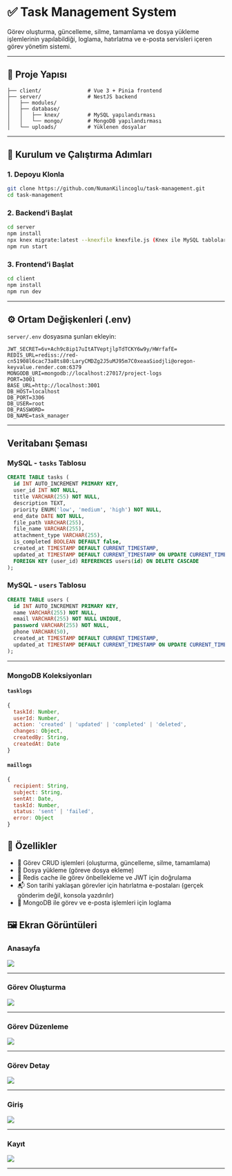 # ✅ Task Management System

Görev oluşturma, güncelleme, silme, tamamlama ve dosya yükleme işlemlerinin yapılabildiği, loglama, hatırlatma ve e-posta servisleri içeren görev yönetim sistemi.

---

## 📁 Proje Yapısı

```
├── client/               # Vue 3 + Pinia frontend
├── server/               # NestJS backend
│   ├── modules/
│   ├── database/
│   │   ├── knex/         # MySQL yapılandırması
│   │   └── mongo/        # MongoDB yapılandırması
│   └── uploads/          # Yüklenen dosyalar
```

---

## 🚀 Kurulum ve Çalıştırma Adımları

### 1. Depoyu Klonla

```bash
git clone https://github.com/NumanKilincoglu/task-management.git
cd task-management
```

### 2. Backend’i Başlat

```bash
cd server
npm install
npx knex migrate:latest --knexfile knexfile.js (Knex ile MySQL tablolarını oluşturur)
npm run start
```

### 3. Frontend’i Başlat

```bash
cd client
npm install
npm run dev
```

---

## ⚙️ Ortam Değişkenleri (.env)

`server/.env` dosyasına şunları ekleyin:

```env
JWT_SECRET=6v+Ach9c8ip17uItATVeptjlpTdTCKY6w9y/HWrfafE=
REDIS_URL=rediss://red-cn51908l6cac73a8ts80:LaryCMDZg2J5uMJ95m7C0xeaaSiodjli@oregon-keyvalue.render.com:6379
MONGODB_URI=mongodb://localhost:27017/project-logs
PORT=3001
BASE_URL=http://localhost:3001
DB_HOST=localhost
DB_PORT=3306
DB_USER=root
DB_PASSWORD=
DB_NAME=task_manager
```

---

## Veritabanı Şeması

### MySQL - `tasks` Tablosu

```sql
CREATE TABLE tasks (
  id INT AUTO_INCREMENT PRIMARY KEY,
  user_id INT NOT NULL,
  title VARCHAR(255) NOT NULL,
  description TEXT,
  priority ENUM('low', 'medium', 'high') NOT NULL,
  end_date DATE NOT NULL,
  file_path VARCHAR(255),
  file_name VARCHAR(255),
  attachment_type VARCHAR(255),
  is_completed BOOLEAN DEFAULT false,
  created_at TIMESTAMP DEFAULT CURRENT_TIMESTAMP,
  updated_at TIMESTAMP DEFAULT CURRENT_TIMESTAMP ON UPDATE CURRENT_TIMESTAMP,
  FOREIGN KEY (user_id) REFERENCES users(id) ON DELETE CASCADE
);


```

### MySQL - `users` Tablosu

```sql
CREATE TABLE users (
  id INT AUTO_INCREMENT PRIMARY KEY,
  name VARCHAR(255) NOT NULL,
  email VARCHAR(255) NOT NULL UNIQUE,
  password VARCHAR(255) NOT NULL,
  phone VARCHAR(50),
  created_at TIMESTAMP DEFAULT CURRENT_TIMESTAMP,
  updated_at TIMESTAMP DEFAULT CURRENT_TIMESTAMP ON UPDATE CURRENT_TIMESTAMP
);
```

---

### MongoDB Koleksiyonları

#### `tasklogs`

```js
{
  taskId: Number,
  userId: Number,
  action: 'created' | 'updated' | 'completed' | 'deleted',
  changes: Object,
  createdBy: String,
  createdAt: Date
}
```

#### `maillogs`

```js
{
  recipient: String,
  subject: String,
  sentAt: Date,
  taskId: Number,
  status: 'sent' | 'failed',
  error: Object
}
```

## 🔁 Özellikler

- 📝 Görev CRUD işlemleri (oluşturma, güncelleme, silme, tamamlama)
- 📁 Dosya yükleme (göreve dosya ekleme)
- 🧠 Redis cache ile görev önbellekleme ve JWT için doğrulama
- 📬 Son tarihi yaklaşan görevler için hatırlatma e-postaları (gerçek gönderim değil, konsola yazdırılır)
- 📜 MongoDB ile görev ve e-posta işlemleri için loglama


## 🖼️ Ekran Görüntüleri

### Anasayfa

![](./assets/dashboard.PNG)

---

### Görev Oluşturma

![](./assets/create.PNG)

---

### Görev Düzenleme

![](./assets/edit.PNG)

---

### Görev Detay

![](./assets/details.PNG)

---

### Giriş

![](./assets/login.PNG)

---

### Kayıt

![](./assets/register.PNG)

---